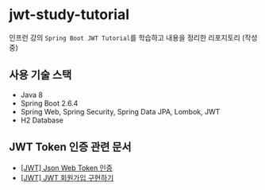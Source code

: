 # jwt-study-tutorial
인프런 강의 `Spring Boot JWT Tutorial`를 학습하고 내용을 정리한 리포지토리 (작성 중)
## 사용 기술 스택
- Java 8
- Spring Boot 2.6.4
- Spring Web, Spring Security, Spring Data JPA, Lombok, JWT
- H2 Database
## JWT Token 인증 관련 문서
- [[JWT] Json Web Token 인증](https://yuma1029.tistory.com/12)
- [[JWT] JWT 회원가입 구현하기](https://yuma1029.tistory.com/13)